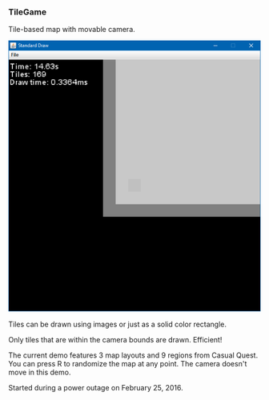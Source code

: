 ### TileGame
Tile-based map with movable camera. 

![](https://github.com/Lulu1494/CSF-2016/raw/master/TileGame/2016-02-26_02-09-41.gif)

Tiles can be drawn using images or just as a solid color rectangle. 

Only tiles that are within the camera bounds are drawn. Efficient! 

The current demo features 3 map layouts and 9 regions from Casual Quest. 
You can press R to randomize the map at any point. 
The camera doesn't move in this demo. 

Started during a power outage on February 25, 2016. 
